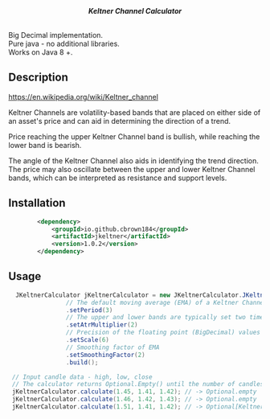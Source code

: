 
<div align="center">
    <b><em>Keltner Channel Calculator</em></b><br>
</div>


<br>Big Decimal implementation.
<br>Pure java - no additional libraries.
<br>Works on Java 8 +.

## Description
https://en.wikipedia.org/wiki/Keltner_channel

Keltner Channels are volatility-based bands that are placed on either side of an asset's price and can aid in determining the direction of a trend.

Price reaching the upper Keltner Channel band is bullish, while reaching the lower band is bearish.

The angle of the Keltner Channel also aids in identifying the trend direction. The price may also oscillate between the upper and lower Keltner Channel bands, which can be interpreted as resistance and support levels.
## Installation

```xml
        <dependency>
            <groupId>io.github.cbrown184</groupId>
            <artifactId>jkeltner</artifactId>
            <version>1.0.2</version>
        </dependency>
```
## Usage

```java
  JKeltnerCalculator jKeltnerCalculator = new JKeltnerCalculator.JKeltnerBuilder()
                // The default moving average (EMA) of a Keltner Channel is 20 periods
                .setPeriod(3)
                // The upper and lower bands are typically set two times the average true range (ATR) above and below the EMA
                .setAtrMultiplier(2)
                // Precision of the floating point (BigDecimal) values returned
                .setScale(6)
                // Smoothing factor of EMA
                .setSmoothingFactor(2)
                .build();

 // Input candle data - high, low, close
 // The calculator returns Optional.Empty() until the number of candles supplied is equal to the set period
 jKeltnerCalculator.calculate(1.45, 1.41, 1.42); // -> Optional.empty
 jKeltnerCalculator.calculate(1.46, 1.42, 1.43); // -> Optional.empty
 jKeltnerCalculator.calculate(1.51, 1.41, 1.42); // -> Optional[KeltnerBand{upperBand=1.543333, midBand=1.423333, lowerBand=1.303333}]

```

